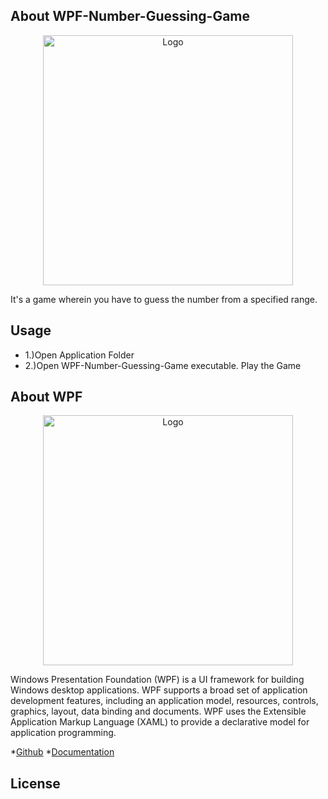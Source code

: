 ## About WPF-Number-Guessing-Game

<p align="center"><img src="https://i.imgur.com/F51qk7j.png" width="400px" height="auto" alt="Logo"></a></p>

It's a game wherein you have to guess the number from a specified range.

## Usage

* 1.)Open Application Folder
* 2.)Open WPF-Number-Guessing-Game executable. Play the Game

## About WPF

<p align="center"><img src="https://stephenhaunts.files.wordpress.com/2013/11/wpf-logo1.jpg"   width="400px" height="auto" alt="Logo"></a></p>

Windows Presentation Foundation (WPF) is a UI framework for building Windows desktop applications. WPF supports a broad set of application development features, including an application model, resources, controls, graphics, layout, data binding and documents. WPF uses the Extensible Application Markup Language (XAML) to provide a declarative model for application programming.

*[Github](https://github.com/dotnet/wpf)
*[Documentation](https://docs.microsoft.com/en-us/dotnet/desktop/wpf/?view=netdesktop-5.0)

## License
